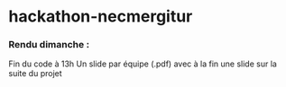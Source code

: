 # hackathon-necmergitur


### Rendu dimanche :
Fin du code à 13h
Un slide par équipe (.pdf) avec à la fin une slide sur la suite du projet
